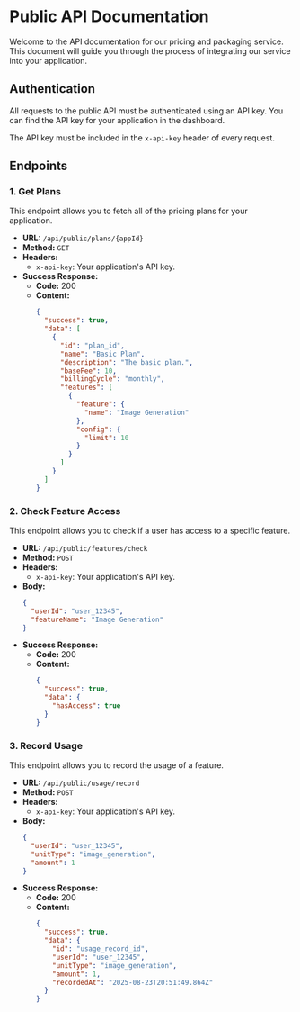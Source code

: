 # Public API Documentation

Welcome to the API documentation for our pricing and packaging service. This document will guide you through the process of integrating our service into your application.

## Authentication

All requests to the public API must be authenticated using an API key. You can find the API key for your application in the dashboard.

The API key must be included in the `x-api-key` header of every request.

## Endpoints

### 1. Get Plans

This endpoint allows you to fetch all of the pricing plans for your application.

*   **URL:** `/api/public/plans/{appId}`
*   **Method:** `GET`
*   **Headers:**
    *   `x-api-key`: Your application's API key.
*   **Success Response:**
    *   **Code:** 200
    *   **Content:**
        ```json
        {
          "success": true,
          "data": [
            {
              "id": "plan_id",
              "name": "Basic Plan",
              "description": "The basic plan.",
              "baseFee": 10,
              "billingCycle": "monthly",
              "features": [
                {
                  "feature": {
                    "name": "Image Generation"
                  },
                  "config": {
                    "limit": 10
                  }
                }
              ]
            }
          ]
        }
        ```

### 2. Check Feature Access

This endpoint allows you to check if a user has access to a specific feature.

*   **URL:** `/api/public/features/check`
*   **Method:** `POST`
*   **Headers:**
    *   `x-api-key`: Your application's API key.
*   **Body:**
    ```json
    {
      "userId": "user_12345",
      "featureName": "Image Generation"
    }
    ```
*   **Success Response:**
    *   **Code:** 200
    *   **Content:**
        ```json
        {
          "success": true,
          "data": {
            "hasAccess": true
          }
        }
        ```

### 3. Record Usage

This endpoint allows you to record the usage of a feature.

*   **URL:** `/api/public/usage/record`
*   **Method:** `POST`
*   **Headers:**
    *   `x-api-key`: Your application's API key.
*   **Body:**
    ```json
    {
      "userId": "user_12345",
      "unitType": "image_generation",
      "amount": 1
    }
    ```
*   **Success Response:**
    *   **Code:** 200
    *   **Content:**
        ```json
        {
          "success": true,
          "data": {
            "id": "usage_record_id",
            "userId": "user_12345",
            "unitType": "image_generation",
            "amount": 1,
            "recordedAt": "2025-08-23T20:51:49.864Z"
          }
        }
